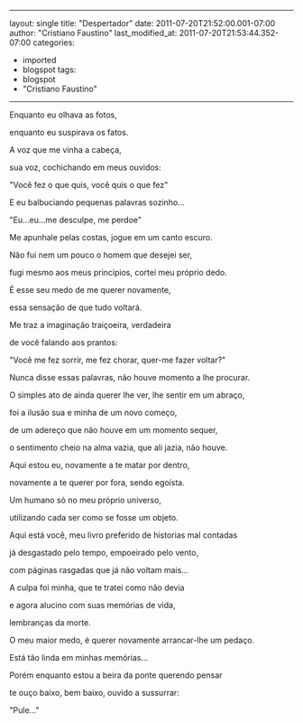 
---
layout: single
title: "Despertador"
date: 2011-07-20T21:52:00.001-07:00
author: "Cristiano Faustino"
last_modified_at: 2011-07-20T21:53:44.352-07:00
categories:
  - imported
  - blogspot
tags:
  - blogspot
  - "Cristiano Faustino"
---

Enquanto eu olhava as fotos,

enquanto eu suspirava os fatos.

A voz que me vinha a cabeça,

sua voz, cochichando em meus ouvidos:

"Você fez o que quis, você quis o que fez"

E eu balbuciando pequenas palavras sozinho...

"Eu...eu...me desculpe, me perdoe"

Me apunhale pelas costas, jogue em um canto escuro.

Não fui nem um pouco o homem que desejei ser,

fugi mesmo aos meus princípios, cortei meu próprio dedo.

É esse seu medo de me querer novamente,

essa sensação de que tudo voltará.

Me traz a imaginação traiçoeira, verdadeira

de você falando aos prantos:

"Você me fez sorrir, me fez chorar, quer-me fazer voltar?"

Nunca disse essas palavras, não houve momento a lhe procurar.

O simples ato de ainda querer lhe ver, lhe sentir em um abraço,

foi a ilusão sua e minha de um novo começo,

de um adereço que não houve em um momento sequer,

o sentimento cheio na alma vazia, que ali jazia, não houve.

Aqui estou eu, novamente a te matar por dentro,

novamente a te querer por fora, sendo egoísta.

Um humano só no meu próprio universo,

utilizando cada ser como se fosse um objeto.

Aqui está você, meu livro preferido de historias mal contadas

já desgastado pelo tempo, empoeirado pelo vento,

com páginas rasgadas que já não voltam mais...

A culpa foi minha, que te tratei como não devia

e agora alucino com suas memórias de vida,

lembranças da morte.

O meu maior medo, é querer novamente arrancar-lhe um pedaço.

Está tão linda em minhas memórias...

Porém enquanto estou a beira da ponte querendo pensar

te ouço baixo, bem baixo, ouvido a sussurrar:

"Pule..."